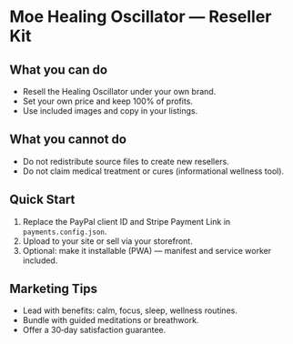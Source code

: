 # Moe Healing Oscillator — Reseller Kit

## What you can do
- Resell the Healing Oscillator under your own brand.
- Set your own price and keep 100% of profits.
- Use included images and copy in your listings.

## What you cannot do
- Do not redistribute source files to create new resellers.
- Do not claim medical treatment or cures (informational wellness tool).

## Quick Start
1) Replace the PayPal client ID and Stripe Payment Link in `payments.config.json`.
2) Upload to your site or sell via your storefront.
3) Optional: make it installable (PWA) — manifest and service worker included.

## Marketing Tips
- Lead with benefits: calm, focus, sleep, wellness routines.
- Bundle with guided meditations or breathwork.
- Offer a 30‑day satisfaction guarantee.
